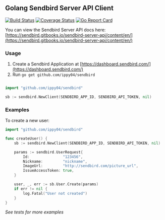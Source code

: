 ## Golang Sendbird Server API Client

[![Build Status](https://travis-ci.org/ippy04/sendbird.svg?branch=master)](https://travis-ci.org/ippy04/sendbird)
[![Coverage Status](https://coveralls.io/repos/github/ippy04/sendbird/badge.svg?branch=master)](https://coveralls.io/github/ippy04/sendbird?branch=master)
[![Go Report Card](https://goreportcard.com/badge/github.com/ippy04/sendbird)](https://goreportcard.com/report/github.com/ippy04/sendbird)

You can view the Sendbird Server API docs here: [https://sendbird.gitbooks.io/sendbird-server-api/content/en/](https://sendbird.gitbooks.io/sendbird-server-api/content/en/)

### Usage
1. Create a Sendbird Application at [https://dashboard.sendbird.com/](https://dashboard.sendbird.com/)
2. Run `go get github.com/ippy04/sendbird`

```go

import "github.com/ippy04/sendbird"

sb := sendbird.NewClient(SENDBIRD_APP_ID, SENDBIRD_API_TOKEN, nil)

```

### Examples
To create a new user:

```go
import "github.com/ippy04/sendbird"

func createUser() {
	sb := sendbird.NewClient(SENDBIRD_APP_ID, SENDBIRD_API_TOKEN, nil)

	params := sendbird.UserRequest{
		Id:               "123456",
		Nickname:         "nickname",
		ImageUrl:         "http://sendbird.com/picture_url",
		IssueAccessToken: true,
	}

	user, _, err := sb.User.Create(params)
	if err != nil {
		log.Fatal("User not created")
	}
}
```

*See tests for more examples*
